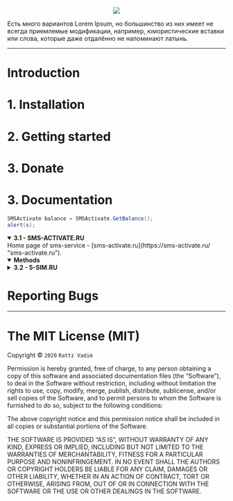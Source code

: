 <p align="center">
  <img src="https://sun1-86.userapi.com/UR7honv-VPfHipG5NBALuYUNOFiA8dtaLXv3mA/ajGvDqa6SeY.jpg">
</p>  
Есть много вариантов Lorem Ipsum, но большинство из них имеет не всегда приемлемые модификации, например, юмористические вставки или слова, которые даже отдалённо не напоминают латынь.  

***

# Introduction
# 1. Installation
# 2. Getting started
# 3. Donate
# 3. Documentation
```csharp
SMSActivate balance = SMSActivate.GetBalance();
alert(s);
```

<details open>
<summary><strong>3.1 - SMS-ACTIVATE.RU</strong></summary>
Home page of sms-service - [sms-activate.ru](https://sms-activate.ru/ "sms-activate.ru"). 
  <details open>
  <summary><strong>Methods</strong></summary>
  </details>
</details>

<details>
<summary><strong>3.2 - 5-SIM.RU</strong></summary>

Home page of sms-service - [5sim.net](https://5sim.net/ "5sim.net"). 
</details>

# Reporting Bugs

***

# The MIT License (MIT)

Copyright © `2020` `Rattz Vadim`

Permission is hereby granted, free of charge, to any person
obtaining a copy of this software and associated documentation
files (the “Software”), to deal in the Software without
restriction, including without limitation the rights to use,
copy, modify, merge, publish, distribute, sublicense, and/or sell
copies of the Software, and to permit persons to whom the
Software is furnished to do so, subject to the following
conditions:

The above copyright notice and this permission notice shall be
included in all copies or substantial portions of the Software.

THE SOFTWARE IS PROVIDED “AS IS”, WITHOUT WARRANTY OF ANY KIND,
EXPRESS OR IMPLIED, INCLUDING BUT NOT LIMITED TO THE WARRANTIES
OF MERCHANTABILITY, FITNESS FOR A PARTICULAR PURPOSE AND
NONINFRINGEMENT. IN NO EVENT SHALL THE AUTHORS OR COPYRIGHT
HOLDERS BE LIABLE FOR ANY CLAIM, DAMAGES OR OTHER LIABILITY,
WHETHER IN AN ACTION OF CONTRACT, TORT OR OTHERWISE, ARISING
FROM, OUT OF OR IN CONNECTION WITH THE SOFTWARE OR THE USE OR
OTHER DEALINGS IN THE SOFTWARE.

